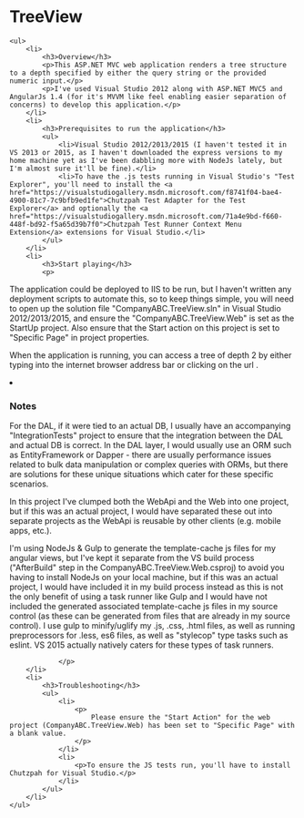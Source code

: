 # TreeView 
    <ul>
        <li>
            <h3>Overview</h3>
            <p>This ASP.NET MVC web application renders a tree structure to a depth specified by either the query string or the provided numeric input.</p>
            <p>I've used Visual Studio 2012 along with ASP.NET MVC5 and AngularJs 1.4 (for it's MVVM like feel enabling easier separation of concerns) to develop this application.</p>
        </li>
        <li>
            <h3>Prerequisites to run the application</h3>
            <ul>
                <li>Visual Studio 2012/2013/2015 (I haven't tested it in VS 2013 or 2015, as I haven't downloaded the express versions to my home machine yet as I've been dabbling more with NodeJs lately, but I'm almost sure it'll be fine).</li>
                <li>To have the .js tests running in Visual Studio's "Test Explorer", you'll need to install the <a href="https://visualstudiogallery.msdn.microsoft.com/f8741f04-bae4-4900-81c7-7c9bfb9ed1fe">Chutzpah Test Adapter for the Test Explorer</a> and optionally the <a href="https://visualstudiogallery.msdn.microsoft.com/71a4e9bd-f660-448f-bd92-f5a65d39b7f0">Chutzpah Test Runner Context Menu Extension</a> extensions for Visual Studio.</li>
            </ul>
        </li>
        <li>
            <h3>Start playing</h3>            
            <p>
The application could be deployed to IIS to be run, but I haven't written any deployment scripts to automate this, so to keep things simple, 
you will need to open up the solution file "CompanyABC.TreeView.sln" in Visual Studio 2012/2013/2015, and ensure the "CompanyABC.TreeView.Web" is set 
as the StartUp project. Also ensure that the Start action on this project is set to "Specific Page" in project properties.
            </p>
            <p>
When the application is running, you can access a tree of depth 2 by either typing into the internet browser address bar or clicking on the url <a href="{{uiState.sampleTreeViewUrl}}" ng-bind="uiState.sampleTreeViewUrl"></a>.
            </p>
        </li>
        <li>
            <h3>Notes</h3>
            <p>
For the DAL, if it were tied to an actual DB, I usually have an accompanying "IntegrationTests" project
to ensure that the integration between the DAL and actual DB is correct. In the DAL layer, I 
would usually use an ORM such as EntityFramework or Dapper - there are usually performance issues 
related to bulk data manipulation or complex queries with ORMs, but there are solutions for these unique
situations which cater for these specific scenarios. </p>
            <p>
In this project I've clumped both the WebApi and the Web into one project, but if this was an actual project, 
I would have separated these out into separate projects as the WebApi is reusable by other clients 
(e.g. mobile apps, etc.).
            </p>
            <p>
I'm using NodeJs & Gulp to generate the template-cache js files for my angular views, but I've kept it 
separate from the VS build process ("AfterBuild" step in the CompanyABC.TreeView.Web.csproj) to avoid 
you having to install NodeJs on your local machine, but if this was an actual project, I would have 
included it in my build process instead as this is not the only benefit of using a task runner like Gulp and I would have
not included the generated associated template-cache js files in my source control (as these can be generated from files 
that are already in my source control). I use gulp to minify/uglify my .js, .css, .html files, as well as running preprocessors for .less, es6 files, as well
as "stylecop" type tasks such as eslint. VS 2015 actually natively caters for these types of task runners.

                </p>
        </li>
        <li>
            <h3>Troubleshooting</h3>
            <ul>
                <li>
                    <p>
                        Please ensure the "Start Action" for the web project (CompanyABC.TreeView.Web) has been set to "Specific Page" with a blank value.
                    </p>                    
                </li>
                <li>
                    <p>To ensure the JS tests run, you'll have to install Chutzpah for Visual Studio.</p>
                </li>
            </ul>
        </li>
    </ul>
</div>

